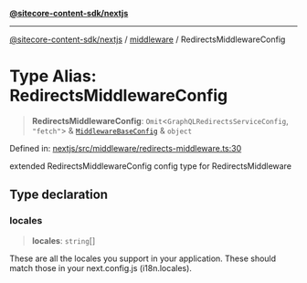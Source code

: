 [**@sitecore-content-sdk/nextjs**](../../README.md)

***

[@sitecore-content-sdk/nextjs](../../README.md) / [middleware](../README.md) / RedirectsMiddlewareConfig

# Type Alias: RedirectsMiddlewareConfig

> **RedirectsMiddlewareConfig**: `Omit`\<`GraphQLRedirectsServiceConfig`, `"fetch"`\> & [`MiddlewareBaseConfig`](MiddlewareBaseConfig.md) & `object`

Defined in: [nextjs/src/middleware/redirects-middleware.ts:30](https://github.com/Sitecore/xmc-jss-dev/blob/7d08f3848ecc646e56af22ef11f8adc934af98c7/packages/nextjs/src/middleware/redirects-middleware.ts#L30)

extended RedirectsMiddlewareConfig config type for RedirectsMiddleware

## Type declaration

### locales

> **locales**: `string`[]

These are all the locales you support in your application.
These should match those in your next.config.js (i18n.locales).
